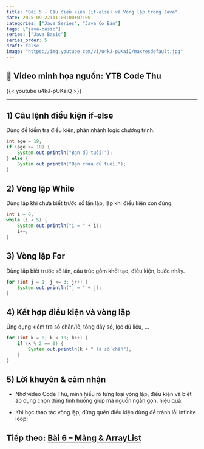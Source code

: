 ```yaml
---
title: "Bài 5 - Câu điều kiện (if-else) và Vòng lặp trong Java"
date: 2025-09-22T11:00:00+07:00
categories: ["Java Series", "Java Cơ Bản"]
tags: ["java-basic"]
series: ["Java Basic"]
series_order: 5
draft: false
image: "https://img.youtube.com/vi/u4kJ-pUKaiQ/maxresdefault.jpg"
---
```


## 🎥 Video minh họa nguồn: YTB Code Thu
{{< youtube u4kJ-pUKaiQ >}}

---

## 1) Câu lệnh điều kiện if-else
Dùng để kiểm tra điều kiện, phân nhánh logic chương trình.

```java
int age = 19;
if (age >= 18) {
    System.out.println("Bạn đủ tuổi!");
} else {
    System.out.println("Bạn chưa đủ tuổi.");
}
```

## 2) Vòng lặp While
Dùng lặp khi chưa biết trước số lần lặp, lặp khi điều kiện còn đúng.

```java
int i = 0;
while (i < 5) {
    System.out.println("i = " + i);
    i++;
}
```

## 3) Vòng lặp For
Dùng lặp biết trước số lần, cấu trúc gồm khởi tạo, điều kiện, bước nhảy.

```java
for (int j = 1; j <= 3; j++) {
    System.out.println("j = " + j);
}
```

## 4) Kết hợp điều kiện và vòng lặp
Ứng dụng kiểm tra số chẵn/lẻ, tổng dãy số, lọc dữ liệu, ...

```java
for (int k = 0; k < 10; k++) {
    if (k % 2 == 0) {
        System.out.println(k + " là số chẵn");
    }
}
```

## 5) Lời khuyên & cảm nhận
- Nhờ video Code Thủ, mình hiểu rõ từng loại vòng lặp, điều kiện và biết áp dụng chọn đúng tình huống giúp mã nguồn ngắn gọn, hiệu quả.

- Khi học thao tác vòng lặp, đừng quên điều kiện dừng để tránh lỗi infinite loop!

## Tiếp theo: [Bài 6 – Mảng & ArrayList](/Myblog/p/java_bai6_array/)